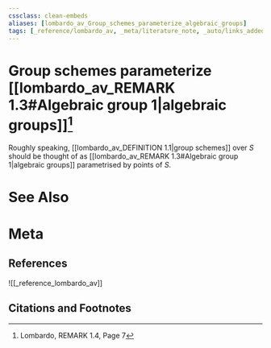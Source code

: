 ```yaml
---
cssclass: clean-embeds
aliases: [lombardo_av_Group_schemes_parameterize_algebraic_groups]
tags: [_reference/lombardo_av, _meta/literature_note, _auto/links_added, _meta/TODO/change_title, _meta/remark]
---
```

# Group schemes parameterize [[lombardo_av_REMARK 1.3#Algebraic group 1|algebraic groups]][^1]
Roughly speaking, [[lombardo_av_DEFINITION 1.1|group schemes]] over $S$ should be thought of as [[lombardo_av_REMARK 1.3#Algebraic group 1|algebraic groups]] parametrised by points of $S$.

# See Also

# Meta
## References
![[_reference_lombardo_av]]

## Citations and Footnotes
[^1]: Lombardo, REMARK 1.4, Page 7

